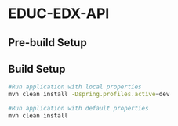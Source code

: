 # EDUC-EDX-API

## Pre-build Setup



## Build Setup

``` bash
#Run application with local properties
mvn clean install -Dspring.profiles.active=dev

#Run application with default properties
mvn clean install
